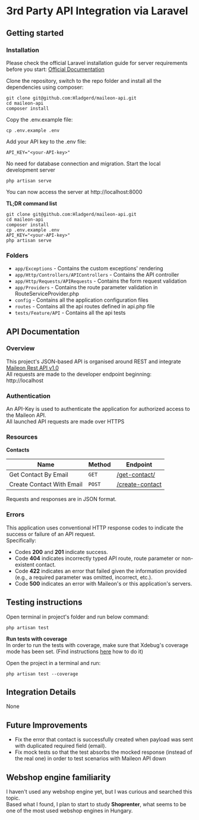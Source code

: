 # 3rd Party API Integration via Laravel

## Getting started
### Installation
Please check the official Laravel installation guide for server requirements before you start: [Official Documentation](https://laravel.com/docs/10.x)

Clone the repository, switch to the repo folder and install all the dependencies using composer:
```
git clone git@github.com:Hladgerd/maileon-api.git
cd maileon-api
composer install
```

Copy the .env.example file:
```
cp .env.example .env
```

Add your API key to the .env file:
```
API_KEY="<your-API-key>"
```
No need for database connection and migration.
Start the local development server
```
php artisan serve
```
You can now access the server at http://localhost:8000

**TL;DR command list**
```
git clone git@github.com:Hladgerd/maileon-api.git
cd maileon-api
composer install
cp .env.example .env
API_KEY="<your-API-key>"
php artisan serve
```

### Folders
* `app/Exceptions` - Contains the custom exceptions' rendering
* `app/Http/Controllers/APIControllers` - Contains the API controller
* `app/Http/Requests/APIRequests` - Contains the form request validation
* `app/Providers` - Contains the route parameter validation in RouteServiceProvider.php
* `config` - Contains all the application configuration files
* `routes` - Contains all the api routes defined in api.php file
* `tests/Feature/API` - Contains all the api tests


## API Documentation
### Overview
This project's JSON-based API is organised around REST and integrate [Maileon Rest API v1.0](https://support.maileon.com/support/rest-api-1-0/)  
All requests are made to the developer endpoint beginning:  
http://localhost
### Authentication
An API-Key is used to authenticate the application for authorized access to the Maileon API.  
All launched API requests are made over HTTPS
### Resources
**Contacts**

 | Name                      | Method | Endpoint|
|---------------------------|--------| ----------|
| Get Contact By Email      | `GET`  | [/get-contact/<contact-email-address>](https:)|  
| Create Contact With Email | `POST` | [/create-contact](https:)|

Requests and responses are in JSON format.

### Errors
This application uses conventional HTTP response codes to indicate the success or failure of an API request.  
Specifically:
* Codes **200** and **201** indicate success.  
* Code **404** indicates incorrectly typed API route, route parameter or non-existent contact.  
* Code **422** indicates an error that failed given the information provided (e.g., a required parameter was omitted, incorrect, etc.).  
* Code **500** indicates an error with Maileon's or this application's servers.

## Testing instructions
Open terminal in project's folder and run below command:
```
php artisan test
```
**Run tests with coverage**  
In order to run the tests with coverage, make sure that Xdebug's coverage mode has been set.
(Find instructions [here](https://dev.to/arielmejiadev/set-xdebug-coverage-mode-2d9g) how to do it)

Open the project in a terminal and run:
```
php artisan test --coverage
```

## Integration Details
None

## Future Improvements
* Fix the error that contact is successfully created when payload was sent with duplicated required field (email).
* Fix mock tests so that the test absorbs the mocked response (instead of the real one) in order 
to test scenarios with Maileon API down


## Webshop engine familiarity
I haven't used any webshop engine yet, but I was curious and searched this topic.  
Based what I found, I plan to start to study **Shoprenter**, what seems to be one of the most used webshop engines in Hungary.



